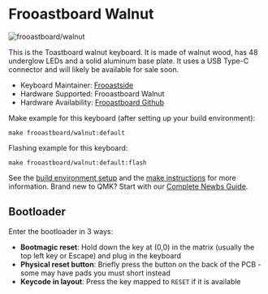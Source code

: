 # Frooastboard Walnut

![frooastboard/walnut](https://i.imgur.com/4erTDZq.jpg)

This is the Toastboard walnut keyboard. It is made of walnut wood, has 48 underglow LEDs and a solid aluminum base plate. It uses a USB Type-C connector and will likely be available for sale soon.

* Keyboard Maintainer: [Frooastside](https://github.com/Frooastside)
* Hardware Supported: Frooastboard Walnut
* Hardware Availability: [Frooastboard Github](https://github.com/Frooastside/Frooastboard)

Make example for this keyboard (after setting up your build environment):

    make frooastboard/walnut:default

Flashing example for this keyboard:

    make frooastboard/walnut:default:flash

See the [build environment setup](https://docs.qmk.fm/#/getting_started_build_tools) and the [make instructions](https://docs.qmk.fm/#/getting_started_make_guide) for more information. Brand new to QMK? Start with our [Complete Newbs Guide](https://docs.qmk.fm/#/newbs).

## Bootloader

Enter the bootloader in 3 ways:

* **Bootmagic reset**: Hold down the key at (0,0) in the matrix (usually the top left key or Escape) and plug in the keyboard
* **Physical reset button**: Briefly press the button on the back of the PCB - some may have pads you must short instead
* **Keycode in layout**: Press the key mapped to `RESET` if it is available
